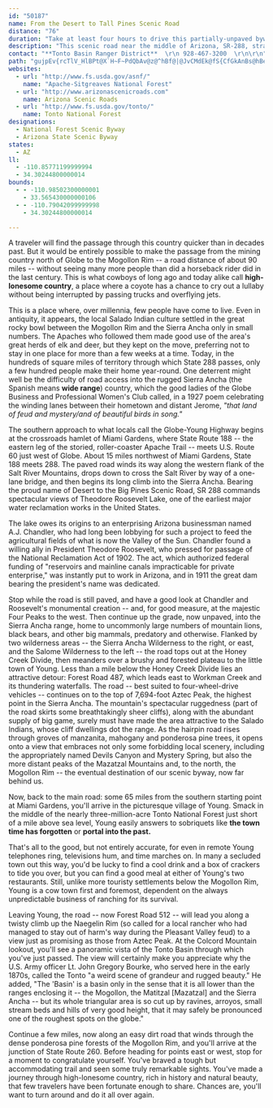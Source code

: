 ```yaml
---
id: "50187"
name: From the Desert to Tall Pines Scenic Road
distance: "76"
duration: "Take at least four hours to drive this partially-unpaved byway."
description: "This scenic road near the middle of Arizona, SR-288, straddles the Tonto and Apache-Sitgreaves National Forests in central Arizona, running north-south through the Sierra Ancha mountains from the junction with SR 260 to SR 188."
contact: "**Tonto Basin Ranger District**  \r\n 928-467-3200  \r\n\r\n"
path: "gujpEv{rcTlV_HlBPt@X`H~F~PdQbAv@z@^hBf@|@JvCMdEk@fS{CfGkAnBs@hBeApM{IfAc@~@OvF]lBYhBy@hD{CnJmLz@s@~a@uUxDsCtEyE~CoCrBe@zId@vD_@jBs@r@c@fGuFxD{Dv@g@~Ak@jN}A`GaA~AD`Gs@nCk@`CkAd@[Xe@~@q@x@iDb@i@xAgA`NoHRQ`@mABsEHy@R_Aj@kAhAoAt@k@r@WjGHhBKXKJYKaAo@qAsCgLy@{BGk@J_@P_@l@Gt@JbEhAlFAx@c@lBuBnBY`E?dBy@D_@[wAn@wDsByCUy@CwCL_BxAoJn@yBh@aAdC}ClBsB|@o@z@QpFfB^Jb@EpJaFnFaD|@_@nB_@lCEhEFdKpErBfA|Br@bBLvJgAlFXbBBvY{J~b@kM|CgAr@{@xB_EbBkCxBoCd@_AbAyCtAeI`A{BrF_HxCiFvAmBhE_ExA_AbBq@xAGnALh@RxAAfJ_DvAsAn@gA|ByE`IiGrE{Qx@sCn@kAx@mAnAkAr@[lC]d@Sh@m@n@qAjH_Xp@_BVe@x@e@|GeCxB_@pIc@nOqDbC?`NdApA^fAr@fFrDlCtEfBvBlZvVl@^rJjCnF`E`ExApBR~A_@dAmAtFeItAs@nA?bCl@hPjFlAj@j@fAvAzGh@lAjAfA|DvAp@L|CV|K^rJ`DzEj@xAIfD}@dDYvFQxAZvDvBvF~DhA`AxAxBXl@^vA~BvNKlAsE|QIjANdCElA{C~J[nB?lEHlD|Ht[b@bBrAxCtAjBbBjAlBtD~@jDnBnCNv@TtGAv@_@fCNfAT`@Zb@v@l@xBlAl@H~Ac@nA\\b@l@d@lAvC`AdAn@^t@LhBgDbRcBhHmAjBKZEvAHfBIrCOr@mA`DEr@^bBz@rBb@tABbEb@l@dALz@f@\\~@?~AKl@eDlKeCdJsDdT]xAy@rBgAjAiN`HmAlA_ElHi@nBgAjF}FzP[f@q@p@eCtAuAvAw@~AiA`H_@lAiE~H{B|Gu@|AeBhAq@VkAdAyDzG{JhKm@dA{@`CYrBSxI[fCc@dCsBlHEf@DxANl@bArB\\jABd@Q`C?~@Pj@v@~@d@~@D`@?x@e@fCAj@Jf@l@p@j@Fr@[jCyIl@iA^c@lAs@xAMjA?pATd@Vt@d@~@jA|@nCJrAG~Aw@dCUlA?~@RlB?`AMh@Wh@mCbDiArBqAfAk@x@c@fBs@`Fi@bBu@`BiCfIUxAYdFBl@Pd@rC`D^fAHj@EtASt@o@h@O|@?Z^dApGzJbCdEh@~At@tEh@dBvHnNl@jAPz@VzBCxGIjDo@`I?fAN`BXjAn@~Ax@z@tNxK|Ax@hAVvJt@lCb@|K|DnIp@lEl@l}@b]xQrC`JfDbYlJnJzBfJvC~PvEzHZfEEvEf@z@RvG`DlEvAhVzFrSpEtBl@zDhB|KvGfBr@pAjALz@Bz@KdO?x`@ItNHtAKfaBdAhBpAjAdIGrINpLH`h@O`GHrCj@jStJv@TvEv@zCr@p@x@Tp@PzARdFr@nDvDbPhAvClBlDjAxAbBfBhB|AnQtLbCtBpEdFtA`ApDdAbFF^HZRb@FrAKr@{@FcAk@mC?iAR_AP_@f@YnF}@vB?~BXb@Xn@v@fCxD`@R|@Jr@Wh@g@d@}@xBaCfD{AbCYd@Yb@k@Tq@h@sCb@yAr@aAtCqCrA{@hBk@hDy@zDe@j@YVqADuAj@sCrBqBXuARk@d@_@t@Md@Rl@Db@}@h@SvBPdCk@~@JZLlApAb@lA?d@N`@THXKn@qARSh@M`ALv@f@TDtA[v@D|CfCp@RLAjAkA`@GxA@bBj@dAC|EaAb@g@XcAOsB@uCi@qAKmCg@uBKw@?m@JwBx@{I\\s@ZSnC_@`E?vAkAr@GrFzB\\H`AEr@Qx@s@nBsDl@L~BvFNT\\PTFx@K|HmB|AExBbA|Br@bDrDzBzAzEdAbCjAbBFhAUd@[L]y@sGDeATc@~@UfC?hAmAt@]|@AbBZ`@Mn@q@f@Md@LT^b@hBRZj@^T?fAsAr@KhHxBl@\\n@r@Nr@El@n@pBNbANJ\\DTQ\\a@tAsCt@Qb@B~@X|BrAXFz@Mx@y@h@gBXi@rCcArB_CXQtAG|FnBrAB`DeAdAk@`L{HrBaAhN_FvFeAxCkAnADlGdArDAlRmEbI_Br@YfI}Ef@i@~A_DtOkb@x@uAl@o@t@g@hSmEzL{BpJeCbBKh@DdCp@bOfFbHfBzGtBnCn@|AHrGaA`CJr@LbJrFhHfFvA|@l@Lx@FpHg@nEEvEy@pI{BxB]jB?pAVbAr@nBxBlEnDr@b@vDlAbCl@nBPpINh@PxA`AfDjD~CtDrQfSzArA|@~Ar@`Dd@bAt@`ApAp@bD`@pKrBhFj@`GfApHPvEIn@Mf@StDyDh@MzAX|EjBfB~@vA`An@XrE~@tARvQ?rF`@b@I~@cAhBeAnA[jBEf@RNRHXJpCVd@TTn@Pl@AnCs@rAk@dCeB\\{@?w@QmBPeAhDuEfBiBhAy@xD}AbAo@lEuD`]}W`W}SrDgCx@_@XKhBCrHHj]~@fBTlJxDbD^dIY~AJnCj@hBLlAXx@GrBw@bAw@rBmDJ?RPBj@s@bJ?p@Jd@n@dAhChCpA~@^~@~@dAr@~Bx@dAn@XxB?NNh@pAPJd@Lt@Gd@FNPr@lCn@Z|@GdAy@dAXh@G`@D~@bAfAlFv@pAn@^pCx@p@j@v@fA`Bj@bCPbA[n@_@lA}Ad@_BNeDRKZJv@jBxA|HbBxETfCcAdI?~E[rBe@t@}@zBMvCXt@bBNn@XhB^bAxCj@`@pADhAMxCr@rAzBXRpHxBvGpAx@@~Au@N?hAr@lBlBdBGb@L~BjApEX~AfAx@z@h@Dx@\\nBdAvB~@bD`@vDdAjA@^GrAgBxAo@rBBbAZ^Bh@MlBeDz@mAr@e@xAe@rDm@lDX`KSXS\\wBVq@r@[xAG~@L|@XbAz@x@BJEHs@SqB?s@\\kAd@m@nAs@xCs@f@EhAJbD~@rF`Eh@RVBdEe@|BI`Gr@hBYtEoB`Cq@rASbCAnAWr@Q~AaApBg@fIEnFf@r@En@a@|C_EjAe@v@M`C@j@JnAr@|AlCt@l@lBv@bCp@bBlAlOzHfCf@rBpA`FxEn@ZbEl@tC|@tCp@tChClBlAnEdApHl@fEv@rCxAhEfF`DvAlEWxDxA`Ce@bEp@rBl@xBrA|FxBrD`BlDa@lGe@|APdKbCz@x@hA~AbAbAZLl@LpJv@r@K\\a@@Ue@iAyBsC[k@aEuPSsBIsBHs@xAmBh@KpAd@`CxC|ArAlClAhF`BvCpAfIzJdAJn@RlE~BbB`Ct@~@b@RvBRxAv@\\DZTn@~@bBdArGdA`IjBh@CTQfFcFlDqA~ByBXo@?q@_AeFXmC@yAkAyCOo@IcBDcBb@eCh@wBHoDMsA_CeGcCuCyB_BOSCWDQfDcEXyAPeDLYTELHVnA^~@@f@QnALNTAp@eATS^Ct@PRGJi@BoC^k@D_@Ks@Yy@NYhA@h@XlGjFfD~CxErBr@d@xB|BnAv@bA^j@?t@QtA{@x@Wt@M~BEl@M|BgDx@k@|HaAbFe@bEOl@Or@}@~A{EX_@rCmAhCs@hA_A|CqGbA}D`@m@b@Qf@Fz@rAb@|A^rBTh@vGvFvB`AhEr@j@d@h@p@xCfA`APnA?xALn@\\hAlAlBx@hADxCQvB?rDf@xBr@lFB|BKxDa@lCk@bEmC^Qt@Ef@JXPzC|D|@d@|A^rDLpG?|Fi@rJkBzJeCnDmAnHeD|EuC~BeB`AaAn@kC^mDNe@x@u@fDsBn@_AnA_CxB}ArCiC|@e@|AWt@H^f@bAtDPVbFlFx@j@r@^|ARxAYbByAn@qArB{Fx@gB`CyDpAgBnAo@|CUvC_B~SoSvFmAdEkE~EoBbA_AdAYhBDfCsAd@EX@nBx@\\d@hApDNr@W~AkCpF}@xDCx@XP|BSb@Rx@vBzAl@R^XzAT\\fC`Ah@x@Hl@n@~@^VhCz@|@~AzAjAl@x@dBx@\\Zt@rDnBdFRXfBlA^^FP?Xg@dBCl@n@tBXbB^n@`GjEHPEzDJ^bCnEd@vB\\fAZ`@h@b@bDt@tA|@lCrCzFxEfJtJfGfFj@~@bAtBr@p@|HxBbCfBpD`DlK~DfCj@lAF~BEdAIjDw@hz@oVhEaAjE]vEMhFBtNbBRNhDZ|BArAQzTaG`BY~ACn@MvEyAbEaB|FqCrAaA|@sAx@wB^_CDmBOcLl@mCjAmB~PgUfBcBp@_@|Ae@zHqAhA_@nfAsb@jPmFdNaEfKkDdIsCjHaDp@Eb@F|BjBbCjAdA?r@]^g@xEyIzCgErKcMnGaGrEgFtAcBdCoD~Tsi@rAaC`AiAlA{@fIyCrAm@zJiJtDyBzAkA|IiKbAwAlFuK`GcUrDsDn@_AnDmHpBuB~B}A`AoCLQfDj@NXRz@NxDh@dCGnDFxCd@pC^zAbDdHdAtAbB~Anm@h_@jAf@fVfGvAj@hAt@hBbB|CnDrQtRxBzAvBbAfEr@pCz@zNrJxBjArf@pUbCr@fBRdQd@dObBxAHlDB|CMnBW|VyExMyAxBDlCXnBd@bFfEjO|OpAhBh@`B^dCFbB"
websites:
  - url: "http://www.fs.usda.gov/asnf/"
    name: "Apache-Sitgreaves National Forest"
  - url: "http://www.arizonascenicroads.com"
    name: Arizona Scenic Roads
  - url: "http://www.fs.usda.gov/tonto/"
    name: Tonto National Forest
designations:
  - National Forest Scenic Byway
  - Arizona State Scenic Byway
states:
  - AZ
ll:
  - -110.85771199999994
  - 34.30244800000014
bounds:
  - - -110.98502300000001
    - 33.565430000000106
  - - -110.79042099999998
    - 34.30244800000014

---
```


A traveler will find the passage through this country quicker than in decades past. But it would be entirely possible to make the passage from the mining country north of Globe to the Mogollon Rim -- a road distance of about 90 miles -- without seeing many more people than did a horseback rider did in the last century. This is what cowboys of long ago and today alike call **high-lonesome country**, a place where a coyote has a chance to cry out a lullaby without being interrupted by passing trucks and overflying jets.

This is a place where, over millennia, few people have come to live. Even in antiquity, it appears, the local Salado Indian culture settled in the great rocky bowl between the Mogollon Rim and the Sierra Ancha only in small numbers. The Apaches who followed them made good use of the area's great herds of elk and deer, but they kept on the move, preferring not to stay in one place for more than a few weeks at a time. Today, in the hundreds of square miles of territory through which State 288 passes, only a few hundred people make their home year-round. One deterrent might well be the difficulty of road access into the rugged Sierra Ancha (the Spanish means **wide range**) country, which the good ladies of the Globe Business and Professional Women's Club called, in a 1927 poem celebrating the winding lanes between their hometown and distant Jerome, *"that land of feud and mystery/and of beautiful birds in song."*

The southern approach to what locals call the Globe-Young Highway begins at the crossroads hamlet of Miami Gardens, where State Route 188 -- the eastern leg of the storied, roller-coaster Apache Trail -- meets U.S. Route 60 just west of Globe. About 15 miles northwest of Miami Gardens, State 188 meets 288. The paved road winds its way along the western flank of the Salt River Mountains, drops down to cross the Salt River by way of a one-lane bridge, and then begins its long climb into the Sierra Ancha. Bearing the proud name of Desert to the Big Pines Scenic Road, SR 288 commands spectacular views of Theodore Roosevelt Lake, one of the earliest major water reclamation works in the United States.

The lake owes its origins to an enterprising Arizona businessman named A.J. Chandler, who had long been lobbying for such a project to feed the agricultural fields of what is now the Valley of the Sun. Chandler found a willing ally in President Theodore Roosevelt, who pressed for passage of the National Reclamation Act of 1902. The act, which authorized federal funding of "reservoirs and mainline canals impracticable for private enterprise," was instantly put to work in Arizona, and in 1911 the great dam bearing the president's name was dedicated.

Stop while the road is still paved, and have a good look at Chandler and Roosevelt's monumental creation -- and, for good measure, at the majestic Four Peaks to the west. Then continue up the grade, now unpaved, into the Sierra Ancha range, home to uncommonly large numbers of mountain lions, black bears, and other big mammals, predatory and otherwise. Flanked by two wilderness areas -- the Sierra Ancha Wilderness to the right, or east, and the Salome Wilderness to the left -- the road tops out at the Honey Creek Divide, then meanders over a brushy and forested plateau to the little town of Young. Less than a mile below the Honey Creek Divide lies an attractive detour: Forest Road 487, which leads east to Workman Creek and its thundering waterfalls. The road -- best suited to four-wheel-drive vehicles -- continues on to the top of 7,694-foot Aztec Peak, the highest point in the Sierra Ancha. The mountain's spectacular ruggedness (part of the road skirts some breathtakingly sheer cliffs), along with the abundant supply of big game, surely must have made the area attractive to the Salado Indians, whose cliff dwellings dot the range. As the hairpin road rises through groves of manzanita, mahogany and ponderosa pine trees, it opens onto a view that embraces not only some forbidding local scenery, including the appropriately named Devils Canyon and Mystery Spring, but also the more distant peaks of the Mazatzal Mountains and, to the north, the Mogollon Rim -- the eventual destination of our scenic byway, now far behind us.

Now, back to the main road: some 65 miles from the southern starting point at Miami Gardens, you'll arrive in the picturesque village of Young. Smack in the middle of the nearly three-million-acre Tonto National Forest just short of a mile above sea level, Young easily answers to sobriquets like **the town time has forgotten** or **portal into the past.**

That's all to the good, but not entirely accurate, for even in remote Young telephones ring, televisions hum, and time marches on. In many a secluded town out this way, you'd be lucky to find a cool drink and a box of crackers to tide you over, but you can find a good meal at either of Young's two restaurants. Still, unlike more touristy settlements below the Mogollon Rim, Young is a cow town first and foremost, dependent on the always unpredictable business of ranching for its survival.

Leaving Young, the road -- now Forest Road 512 -- will lead you along a twisty climb up the Naegelin Rim (so called for a local rancher who had managed to stay out of harm's way during the Pleasant Valley feud) to a view just as promising as those from Aztec Peak. At the Colcord Mountain lookout, you'll see a panoramic vista of the Tonto Basin through which you've just passed. The view will certainly make you appreciate why the U.S. Army officer Lt. John Gregory Bourke, who served here in the early 1870s, called the Tonto "a weird scene of grandeur and rugged beauty." He added, "The 'Basin' is a basin only in the sense that it is all lower than the ranges enclosing it -- the Mogollon, the Matitzal [Mazatzal] and the Sierra Ancha -- but its whole triangular area is so cut up by ravines, arroyos, small stream beds and hills of very good height, that it may safely be pronounced one of the roughest spots on the globe."

Continue a few miles, now along an easy dirt road that winds through the dense ponderosa pine forests of the Mogollon Rim, and you'll arrive at the junction of State Route 260. Before heading for points east or west, stop for a moment to congratulate yourself. You've braved a tough but accommodating trail and seen some truly remarkable sights. You've made a journey through high-lonesome country, rich in history and natural beauty, that few travelers have been fortunate enough to share. Chances are, you'll want to turn around and do it all over again.
